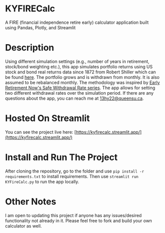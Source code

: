 # KYFIRECalc
A FIRE (financial independence retire early) calculator application built using Pandas, Plotly, and Streamlit
 
# Description
Using different simulation settings (e.g., number of years in retirement, stock/bond weighting etc.), this app simulates portfolio returns using US stock and bond real returns data since 1872 from Robert Shiller which can be found [here](http://www.econ.yale.edu/~shiller/data.htm). The portfolio grows and is withdrawn from monthly. It is also assumed to be rebalanced monthly. The methodology was inspired by [Early Retirement Now's Safe Withdrawal Rate series](https://earlyretirementnow.com/safe-withdrawal-rate-series/). The app allows for setting two different withdrawal rates over the simulation period. If there are any questions about the app, you can reach me at 13hy22@queensu.ca.

# Hosted On Streamlit
You can see the project live here: [https://kyfirecalc.streamlit.app/](https://kyfirecalc.streamlit.app/)


# Install and Run The Project
After cloning the repository, go to the folder and use `pip install -r requirements.txt` to install requirements. 
Then use `streamlit run KYFireCalc.py` to run the app locally.


# Other Notes
I am open to updating this project if anyone has any issues/desired functionality not already in it. Please feel free to fork and build your own calculator as well.